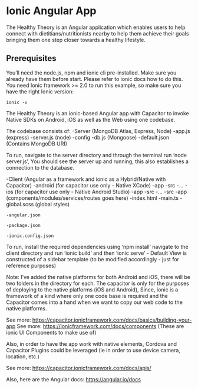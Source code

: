 # Ionic Angular App
The Healthy Theory is an Angular application which enables users to help connect with dietitians/nutritionists nearby to help them achieve their goals bringing them one step closer towards a healthy lifestyle.

## Prerequisites
You’ll need the node.js, npm and ionic cli pre-installed. Make sure you already have them before start. Please refer to  ionic docs  how to do this. You need Ionic framework >= 2.0 to run this example, so make sure you have the right Ionic version:
```
ionic -v
```
The Healthy Theory is an ionic-based Angular app with Capacitor to invoke Native SDKs on Android, iOS as well as the Web using one codebase.

The codebase consists of:
-Server (MongoDB Atlas, Express, Node)
	-app.js (express)
	-server.js (node)
	-config
		-db.js (Mongoose)
		-default.json (Contains MongoDB URI)

To run, navigate to the server directory and through the terminal run ‘node server.js’, You should see the server up and running, this also establishes a connection to the database. 
	
-Client (Angular as a framework and ionic as a Hybrid/Native with Capacitor)
	-android (for capacitor use only - Native XCode)
		-app
			-src
		-...
	-ios (for capacitor use only - Native Android Studio)
		-app
			-src
		-...
	-src
		-app (components/modules/services/routes goes here)
		-index.html
		-main.ts
		-global.scss (global styles)
	
	-angular.json
	
	-package.json

	-ionic.config.json

To run, install the required dependencies using ‘npm install’ navigate to the client directory and run ‘ionic build’ and then ‘ionic serve’ - Default View is constructed of a sidebar template (to be modified accordingly - just for reference purposes)

Note: I’ve added the native platforms for both Android and iOS, there will be two folders in the directory for each. The capacitor is only for the purposes of deploying to the native platforms (iOS and Android), Since, ionic is a framework of a kind where only one code base is required and the Capacitor comes into a hand when we want to copy our web code to the native platforms.

See more: https://capacitor.ionicframework.com/docs/basics/building-your-app
See more: https://ionicframework.com/docs/components (These are ionic UI Components to make use of)

Also, in order to have the app work with native elements, Cordova and Capacitor Plugins could be leveraged (ie in order to use device camera, location, etc.)

See more: https://capacitor.ionicframework.com/docs/apis/

Also, here are the Angular docs: https://angular.io/docs
